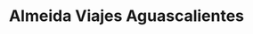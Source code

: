 ---
title: "Almeida Viajes Aguascalientes"
url: /aguascalientes/almeida-viajes-aguascalientes/
shop: Reisebüro
---